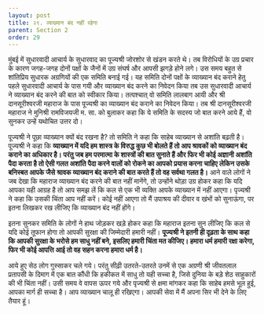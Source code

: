 ```yaml
---
layout: post
title: २९. व्याख्यान बंद नहीं रहेगा
parent: Section 2
order: 29
---
```


मुंबई में सुधारवादी आचार्य के सुधारवाद का पूज्यश्री जोरशोर से खंडन करते थे। तब विरोधियों के उग्र प्रचार के कारण जगह-जगह दोनों पक्षों के जैनों में उग्र संघर्ष और आपसी झगड़े होने लगे। उस समय बहुत से शांतिप्रिय सुधारक अग्रणियों की एक समिति बनाई गई। यह समिति दोनों पक्षों के व्याख्यान बंद कराने हेतु पहले सुधारवादी आचार्य के पास गयी और व्याख्यान बंद करने का निवेदन किया तब उस सुधारवादी आचार्य ने व्याख्यान बंद करने की बात को स्वीकार किया। तत्पश्चात्‌ वो समिति लालबाग आयी और श्री दानसूरीश्वरजी महाराज के पास पूज्यश्री का व्याख्यान बंद कराने का निवेदन किया। तब श्री दानसूरीश्वरजी महाराज ने मुनिश्री रामविजयजी म. सा. को बुलाकर कहा कि ये समिति के सदस्य जो बात करने आये हैं, वो सुनकर उन्हें यथोचित उत्तर दो।

पूज्यश्री ने पूछा व्याख्यान क्‍यों बंद रखना है? तो समिति ने कहा कि साहेब व्याख्यान से अशांति बढ़ती है। पूज्यश्री ने कहा कि **व्याख्यान में यदि हम शास्त्र के विरुद्ध कुछ भी बोलते हैं तो आप श्रावकों को व्याख्यान बंद कराने का अधिकार है। परंतु जब हम परमात्मा के शास्त्रों की बात सुनाते हैं और फिर भी कोई अज्ञानी अशांति पैदा करता है तो ऐसी गलत अशांति पैदा करने वालों को रोकने का आपको प्रयास करना चाहिए लेकिन उसके बनिस्बत आपके जैसे श्रावक व्याख्यान बंद कराने की बात करते हैं तो वह सर्वथा गलत है।** आने वाले लोगों ने जब देखा कि महाराज व्याख्यान बंद करने की बात नहीं मानेंगे, तो उन्होंने थोड़ा उग्र होकर कहा कि यदि आपका यही आग्रह है तो आप समझ लें कि कल से एक भी व्यक्ति आपके व्याख्यान में नहीं आएगा। पृज्यश्री ने कहा कि उसकी चिंता आप नहीं करें। कोई नहीं आएगा तो मैं उपाश्रय की दीवार व खंभों को सुनाऊंगा, पर इतना लिखकर रख लीजिए कि व्याख्यान बंद नहीं होंगे।

इतना सुनकर समिति के लोगों ने हाथ जोड़कर खड़े होकर कहा कि महाराज इतना सुन लीजिए कि कल से यदि कोई तूफान होगा तो आपकी सुरक्षा की जिम्मेदारी हमारी नहीं। **पूज्यश्री ने इतनी ही दृढ़ता के साथ कहा कि आपकी सुरक्षा के भरोसे हम साधु नहीं बने, इसलिए हमारी चिंता मत कीजिए। हमारा धर्म हमारी रक्षा करेगा, फिर भी कोई आपत्ति आई तो वह सहन करना हमारा धर्म है।**

आये हुए सेठ लोग गुस्साकर चले गये। परंतु सीढ़ी उतरते-उतरते उनमें से एक अग्रणी श्री जीवतलाल प्रतापसी के दिमाग में एक बात कौंधी कि हकीकत में साधु तो यही सच्चा है, जिसे दुनिया के बड़े शेठ साहुकारों की भी चिंता नहीं। उसी समय वे वापस ऊपर गये और पृज्यश्री से क्षमा मांगकर कहा कि साहेब हमसे भूल हुई, आपका मार्ग ही सच्चा है। आप व्याख्यान चालू ही रखिएगा। आपकी सेवा में मैं अपना सिर भी देने के लिए तैयार हूं।
